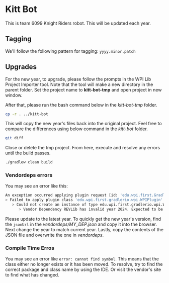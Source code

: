 # Kitt Bot
This is team 6099 Knight Riders robot. This will be updated each year.

## Tagging
We'll follow the following pattern for tagging: `yyyy.minor.patch`

## Upgrades
For the new year, to upgrade, please follow the prompts in the WPI Lib Project Importer tool.
Note that the tool will make a new directory in the parent folder. Set the project name to 
**kitt-bot-tmp** and open project in new window.

After that, please run the bash command below in the *kitt-bot-tmp* folder.

```bash
cp -r . ../kitt-bot
```

This will copy the new year's files back into the original project. Feel free to compare the 
differences using below command in the *kitt-bot* folder.

```bash
git diff
```

Close or delete the tmp project. From here, execute and resolve any errors until the build passes.

```bash
./gradlew clean build
```

### Vendordeps errors
You may see an error like this:

```bash
An exception occurred applying plugin request [id: 'edu.wpi.first.GradleRIO', version: '2025.2.1']
> Failed to apply plugin class 'edu.wpi.first.gradlerio.wpi.WPIPlugin'.
   > Could not create an instance of type edu.wpi.first.gradlerio.wpi.WPIExtension.
      > Vendor Dependency REVLib has invalid year 2024. Expected to be 2025. Reach out to the vendor to get a new version of the dependency. Attempting to modify an existing dependency will break at runtime, and will result in loss of support from the WPILib team.
```

Please update to the latest year. To quickly get the new year's version, find the `jsonUrl` in the 
*vendordeps/MY_DEP.json* and copy it into the browser. Next change the year to match current year.
Lastly, copy the contents of the JSON file and overwrite the one in *vendordeps*.

### Compile Time Erros
You may see an error like `error: cannot find symbol`. This means that the class either no
longer exists or it has been moved. To resolve, try to find the correct package and class
name by using the IDE. Or visit the vendor's site to find what has changed.
